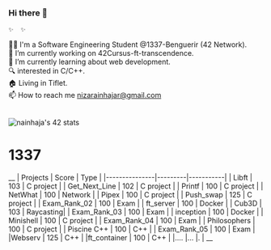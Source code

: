 ### Hi there 👋
    ✨  ✨ 
👨‍💻 I'm a Software Engineering Student @1337-Benguerir (42 Network).<br>
🔭 I’m currently working on 42Cursus-ft-transcendence.<br>
🌱 I’m currently learning about web development.<br>
🔍 interested in C/C++.<br>
🏠 Living in Tiflet.<br>
📫 How to reach me nizarainhajar@gmail.com<br><br>

<img src="https://badge.mediaplus.ma/kettlebells/nainhaja" alt="nainhaja's 42 stats" />

# 1337
 __
|   Projects      |  Score    | Type      |
|---------------|---------|-----------|
| Libft         | 103     | C project |
| Get_Next_Line    | 102     | C project |
| Printf          | 100     | C project |
| NetWhat       | 100     | Network   |
| Pipex         | 100     | C project |
| Push_swap     | 125     | C project |
| Exam_Rank_02  | 100     | Exam      |
| ft_server     | 100     | Docker    |
| Cub3D         | 103     | Raycasting|
| Exam_Rank_03  | 100     | Exam      |
| inception     | 100     | Docker    |
| Minishell     | 100     | C project |
| Exam_Rank_04  | 100     | Exam      |
| Philosophers  | 100     | C project |
| Piscine C++   | 100     | C++       |
| Exam_Rank_05  | 100     | Exam      |
|Webserv        | 125     |  C++      |
|ft_container   | 100     |  C++      |
|....           |...      |.          |
__
